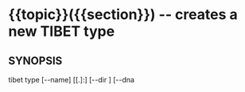 {{topic}}({{section}}) -- creates a new TIBET type
=============================================

## SYNOPSIS

tibet type [--name] [[<root>.]<namespace>:]<typename> [--dir <dirname>] [--dna <template>] [--package <pkgname>] [--config <cfgname>]

## DESCRIPTION

Creates a new TIBET type using the supplied type name and parameters.

Type names can supply one, two or three parts, separated by `.` or `:`.

If three parts are supplied, they are used as the root namespace,
the type namespace and the type name, respectively.

If two parts are supplied, they are used for the type namespace and the type
name and the root namespace is defaulted to either `APP` or `TP`, depending on
whether this command is being executed in an application project or the TIBET
library.

If one part is supplied, and this command is being executed in an application
project, the type namespace is defaulted to the application project name and
the root namespace is defaulted as it is when two parts are supplied. It is not
a valid operation to execute this command with one part when executed inside of
the TIBET library.

## OPTIONS

  * `--dna` :
    The name of the dna (essentially a directory reference) to clone and process
to produce the new type. The default is `default`. Other options are `content`
for `TP.core.Content` subtypes, `controller` for `TP.core.Controller` subtypes,
`compiledtag` for `TP.core.CompiledTag` and `templatedtag` for
`TP.core.TemplatedTag` subtypes. (As you can see the dna name is often simply
the name of a type to use as the supertype, but each does in fact refer to a
unique dna directory.

  * `--config` :
    Used as the name of the config package in the cfg package file that the
new type will be made a part of. If this parameter is not supplied, the default
for a type being created in a project is `scripts` and for a type being created
in the TIBET library is the same as the type namespace name.

  * `--package` :
    Used to determine the cfg package file that will be updated with entries to
load the new type and configure it. If this parameter is not supplied, the
default for a type being created in a project is `~app_cfg/{{appname}}.xml`. For
a type created in the TIBET library it's `lib_cfg/lib_namespaces.xml`.

  * `--dir` :
    Used as the destination directory for the newly created source code files
representing the type. If this parameter is not supplied, the default for a type
being created in a project is `~app_src/tags` and for a type being created in
the TIBET library is `~lib_src/{{type_nsname}}`.

## EXAMPLES

### Create a new type in the default application namespace


    $ tibet type testing

    working in: /Users/ss/temporary/tmp/test/_testing_
    processing files...
    templating complete...
    positioning files...
    positioning complete...
    adjusting package entries...
    <script src="~app_src/APP.test.testing.js"/> (added)
    <script src="~app_src/APP.test.testing_test.js"/> (added)
    New configuration entries created. Review/Rebuild as needed.
    Cleaning up working directory.
    Type DNA 'default' cloned to ~app_src as 'testing'.

In this case we can see TIBET has generated a type as well as an associated
unit test file.

### Create a new custom type in a specific namespace

    $ tibet type APP.special.Type

    working in: /Users/ss/temporary/tmp/test/_Type_
    processing files...
    templating complete...
    positioning files...
    positioning complete...
    adjusting package entries...
    <script src="~app_src/APP.special.Type.js"/> (added)
    <script src="~app_src/APP.special.Type_test.js"/> (added)
    New configuration entries created. Review/Rebuild as needed.
    Cleaning up working directory.
    Type DNA 'default' cloned to ~app_src as 'Type'.

Note that the current `type` command does not define new namespaces so if you
use this approach you should be referring to an existing namespace or you should
be prepared to define the namespace as part of your application startup
sequence.

Also note that TIBET has also updated the package@config so our types load:

    <config id="scripts">
        <!-- put your source scripts here -->
        ...

        <script src="~app_src/APP.special.Type.js"/>
    </config>

...and so do their tests:

    <config id="tests">
        <!-- put your test scripts here -->
        ...

        <script src="~app_src/APP.special.Type_test.js"/>
    </config>

## SEE ALSO

  * tibet-clone(1)
  * tibet-package(1)
